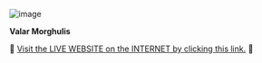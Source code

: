 ![image](https://github.com/ParkerStones/temperaturecalc/assets/38376474/bf4c8f8d-fc44-4044-a513-75ff10c5a316)



**Valar Morghulis**

:dromedary_camel: [Visit the LIVE WEBSITE on the INTERNET by clicking this link.]([url](https://parkerstones.github.io/temperaturecalc/)) :dromedary_camel:
